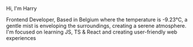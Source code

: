 Hi, I'm Harry

Frontend Developer, <!-- WEATHER_START --> Based in Belgium where the temperature is -9.23°C, a gentle mist is enveloping the surroundings, creating a serene atmosphere.<!-- WEATHER_END --> I'm focused on learning JS, TS & React and creating user-friendly web experiences

